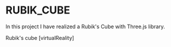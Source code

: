RUBIK_CUBE
==========
In this project I have realized a Rubik's Cube with Three.js library. 

Rubik's cube [virtualReality]
